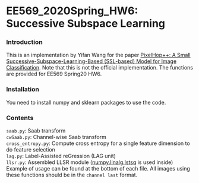 # EE569_2020Spring_HW6: Successive Subspace Learning
### Introduction
This is an implementation by Yifan Wang for the paper [PixelHop++: A Small Successive-Subspace-Learning-Based (SSL-based) Model for Image Classification](https://arxiv.org/abs/2002.03141). Note that this is not the official implementation. The functions are provided for EE569 Spring20 HW6. 
### Installation
You need to install numpy and sklearn packages to use the code.
### Contents
`saab.py`: Saab transform\
`cwSaab.py`: Channel-wise Saab transform\
`cross_entropy.py`: Compute cross entropy for a single feature dimension to do feature selection\
`lag.py`: Label-Assisted reGression (LAG unit)\
`llsr.py`: Assembled LLSR module ([numpy.linalg.lstsq](https://docs.scipy.org/doc/numpy/reference/generated/numpy.linalg.lstsq.html) is used inside)\
Example of usage can be found at the bottom of each file. All images using these functions should be in the `channel last` format.
